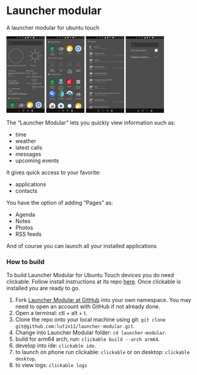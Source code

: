 # Launcher modular

A launcher modular for ubuntu touch

<p float="left">
  <img src="/assets/samples/MainPageHeader.png" width="100" alt="Main page header"/>
  <img src="/assets/samples/MainPageBottom.png" width="100" alt="Main page bottom"/> 
  <img src="/assets/samples/Diary.png" width="100" alt="Page diary"/>
  <img src="assets/samples/Note.png" width="100" alt="Page note"/>
</p>

The “Launcher Modular” lets you quickly view information such as:
- time
- weather
- latest calls
- messages
- upcoming events

It gives quick access to your favorite:
- applications
- contacts

You have the option of adding “Pages” as:
- Agenda
- Notes
- Photos
- RSS feeds

And of course you can launch all your installed applications

### How to build

To build Launcher Modular for Ubuntu Touch devices you do need clickable. Follow install instructions at its repo [here](https://gitlab.com/clickable/clickable).
Once clickable is installed you are ready to go.

1. Fork [Launcher Modular at GitHub](https://github.com/lutin11/launcher-modular) into your own namespace. You may need to open an account with GitHub if not already done.
2. Open a terminal: ctl + alt + t.
3. Clone the repo onto your local machine using git: `git clone git@github.com:lutin11/launcher-modular.git`.
4. Change into Launcher Modular folder: `cd launcher-modular`.
5. build for arm64 arch, run: `clickable build --arch arm64`.
6. develop into ide: `clickable ide`.
7. to launch on phone run clickable: `clickable` or on desktop: `clickable desktop`.
8. to view logs: `clickable logs`

